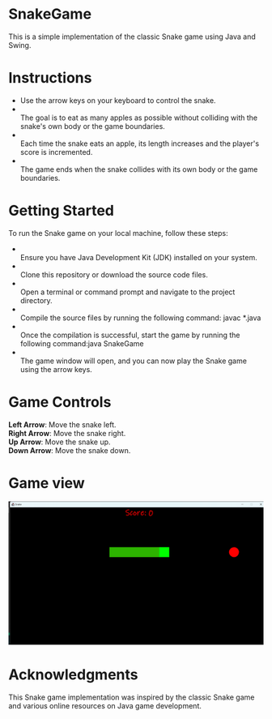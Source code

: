 # SnakeGame

This is a simple implementation of the classic Snake game using Java and Swing.

# Instructions

- Use the arrow keys on your keyboard to control the snake.
- <br>The goal is to eat as many apples as possible without colliding with the snake's own body or the game boundaries.
- <br>Each time the snake eats an apple, its length increases and the player's score is incremented.
- <br>The game ends when the snake collides with its own body or the game boundaries.

# Getting Started

To run the Snake game on your local machine, follow these steps:
- <br>Ensure you have Java Development Kit (JDK) installed on your system.
- <br>Clone this repository or download the source code files.
- <br>Open a terminal or command prompt and navigate to the project directory.
- <br>Compile the source files by running the following command: javac *.java
- <br> Once the compilation is successful, start the game by running the following command:java SnakeGame
- <br>The game window will open, and you can now play the Snake game using the arrow keys.

# Game Controls

**Left Arrow**: Move the snake left.
<br>**Right Arrow**: Move the snake right.
<br>**Up Arrow**: Move the snake up.
<br>**Down Arrow**: Move the snake down.

# Game view

![SnakeGame](https://github.com/Jennynamela/SnakeGame/blob/main/Screenshot%20(437).png)


# Acknowledgments

This Snake game implementation was inspired by the classic Snake game and various online resources on Java game development.
